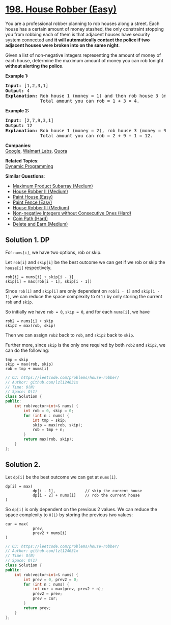 # [198. House Robber (Easy)](https://leetcode.com/problems/house-robber/)

<p>You are a professional robber planning to rob houses along a street. Each house has a certain amount of money stashed, the only constraint stopping you from robbing each of them is that adjacent houses have security system connected and <b>it will automatically contact the police if two adjacent houses were broken into on the same night</b>.</p>

<p>Given a list of non-negative integers representing the amount of money of each house, determine the maximum amount of money you can rob tonight <b>without alerting the police</b>.</p>

<p><strong>Example 1:</strong></p>

<pre><strong>Input:</strong> [1,2,3,1]
<strong>Output:</strong> 4
<strong>Explanation:</strong> Rob house 1 (money = 1) and then rob house 3 (money = 3).
&nbsp;            Total amount you can rob = 1 + 3 = 4.</pre>

<p><strong>Example 2:</strong></p>

<pre><strong>Input:</strong> [2,7,9,3,1]
<strong>Output:</strong> 12
<strong>Explanation:</strong> Rob house 1 (money = 2), rob house 3 (money = 9) and rob house 5 (money = 1).
&nbsp;            Total amount you can rob = 2 + 9 + 1 = 12.
</pre>


**Companies**:  
[Google](https://leetcode.com/company/google), [Walmart Labs](https://leetcode.com/company/walmart-labs), [Quora](https://leetcode.com/company/quora)

**Related Topics**:  
[Dynamic Programming](https://leetcode.com/tag/dynamic-programming/)

**Similar Questions**:
* [Maximum Product Subarray (Medium)](https://leetcode.com/problems/maximum-product-subarray/)
* [House Robber II (Medium)](https://leetcode.com/problems/house-robber-ii/)
* [Paint House (Easy)](https://leetcode.com/problems/paint-house/)
* [Paint Fence (Easy)](https://leetcode.com/problems/paint-fence/)
* [House Robber III (Medium)](https://leetcode.com/problems/house-robber-iii/)
* [Non-negative Integers without Consecutive Ones (Hard)](https://leetcode.com/problems/non-negative-integers-without-consecutive-ones/)
* [Coin Path (Hard)](https://leetcode.com/problems/coin-path/)
* [Delete and Earn (Medium)](https://leetcode.com/problems/delete-and-earn/)

## Solution 1. DP

For `nums[i]`, we have two options, rob or skip.

Let `rob[i]` and `skip[i]` be the best outcome we can get if we rob or skip the `house[i]` respectively.

```
rob[i] = nums[i] + skip[i - 1]
skip[i] = max(rob[i - 1], skip[i - 1])
```

Since `rob[i]` and `skip[i]` are only dependent on `rob[i - 1]`  and `skip[i - 1]`, we can reduce the space complexity to `O(1)` by only storing the current `rob` and `skip`.

So initially we have `rob = 0`, `skip = 0`, and for each `nums[i]`, we have 

```
rob2 = nums[i] + skip
skip2 = max(rob, skip)
```

Then we can assign `rob2` back to `rob`, and `skip2` back to `skip`.

Further more, since `skip` is the only one required by both `rob2` and `skip2`, we can do the following:

```
tmp = skip
skip = max(rob, skip)
rob = tmp + nums[i]
```

```cpp
// OJ: https://leetcode.com/problems/house-robber/
// Author: github.com/lzl124631x
// Time: O(N)
// Space: O(1)
class Solution {
public:
    int rob(vector<int>& nums) {
        int rob = 0, skip = 0;
        for (int n : nums) {
            int tmp = skip;
            skip = max(rob, skip);
            rob = tmp + n;
        }
        return max(rob, skip);
    }
};
```

## Solution 2.

Let `dp[i]` be the best outcome we can get at `nums[i]`.

```
dp[i] = max(
            dp[i - 1],             // skip the current house
            dp[i - 2] + nums[i]    // rob the current house
)
```

So `dp[i]` is only dependent on the previous 2 values. We can reduce the space complexity to `O(1)` by storing the previous two values:

```
cur = max(
            prev,
            prev2 + nums[i]
)
```

```cpp
// OJ: https://leetcode.com/problems/house-robber/
// Author: github.com/lzl124631x
// Time: O(N)
// Space: O(1)
class Solution {
public:
    int rob(vector<int>& nums) {
        int prev = 0, prev2 = 0;
        for (int n : nums) {
            int cur = max(prev, prev2 + n);
            prev2 = prev;
            prev = cur;
        }
        return prev;
    }
};
```